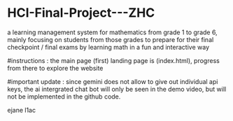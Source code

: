 # HCI-Final-Project---ZHC
a learning management system for mathematics from grade 1 to grade 6, mainly focusing on students from those grades to prepare for their final checkpoint / final exams by learning math in a fun and interactive way

#instructions :
the main page (first) landing page is (index.html), progress from there to explore the website

#important update :
since gemini does not allow to give out individual api keys, the ai intergrated chat bot will only be seen in the demo video, but will not be implemented in the github code.

ejane l1ac
